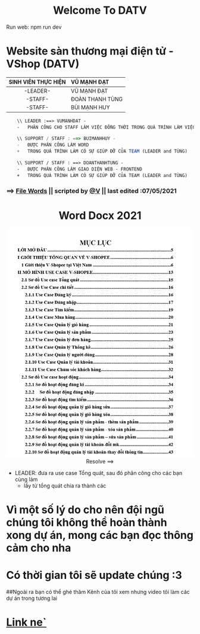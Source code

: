 <h1 align='center'>Welcome To DATV</h1>


Run web: npm run dev

# Website sàn thương mại điện tử - VShop (DATV)
| SINH VIÊN THỰC HIỆN | VŨ MẠNH ĐẠT
| :------------: |:---------------|
| -LEADER- | VŨ MẠNH ĐẠT|
| -STAFF- | ĐOÀN THANH TÙNG|
| -STAFF- | BÙI MẠNH HUY|

```diff
    \\ LEADER :==> VUMANHDAT - 
    -   PHÂN CÔNG CHO STAFF LÀM VIỆC ĐỒNG THỜI TRONG QUÁ TRÌNH LÀM VIỆC SẼ HỖ TRỢ CÁC BẠN KHI CÓ VẤN ĐỀ XẢY RA.
```
```js
    \\ SUPPORT / STAFF : ==> BUIMANHHUY -
    -   ĐƯỢC PHÂN CÔNG LÀM WORD 
    +   TRONG QUÁ TRÌNH LÀM CÓ SỰ GIÚP ĐỠ CỦA TEAM (LEADER and TÙNG)
```
```html
    \\ SUPPORT / STAFF : ==> DOANTHANHTUNG -
    -   ĐƯỢC PHÂN CÔNG LÀM GIAO DIỆN WEB - FRONTEND
    +   TRONG QUÁ TRÌNH LÀM CÓ SỰ GIÚP ĐỠ CỦA TEAM (LEADER and TÙNG)
```

### ==> [File Words](https://github.com/CompanyDATV/DuAnVShopee/blob/today-dat/VSHOP.pdf) || scripted by [@V](https://www.facebook.com/VuManhDat412/) || last edited :07/05/2021

<h1 align='center'> Word Docx 2021 </h1>
<img src="image/ok.png" width="1000px">


<center>Resolve ==> </center>

* LEADER:   đưa ra use case Tổng quát, sau đó phân công cho các bạn cùng làm 
    - lấy từ tổng quát chia ra thành các 

<h1>Vì một số lý do cho nên đội ngũ chúng tôi không thể hoàn thành xong dự án, mong các bạn đọc thông cảm cho nha</h1>
<h1>Có thời gian tôi sẽ update chúng :3</h1>

##Ngoài ra bạn có thể ghé thăm Kênh của tôi xem nhưng video tôi làm các dự án trong tương lai <h1> [Link ne`](https://www.youtube.com/channel/UCYBs7r2XzwiEfvuZ33g7ymg)</h1>
